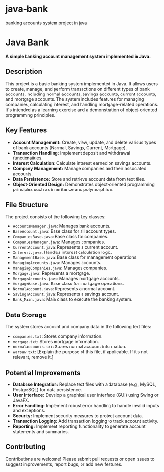 # java-bank
banking accounts system project in java

# Java Bank

**A simple banking account management system implemented in Java.**

## Description

This project is a basic banking system implemented in Java. It allows users to create, manage, and perform transactions on different types of bank accounts, including normal accounts, savings accounts, current accounts, and mortgage accounts. The system includes features for managing companies, calculating interest, and handling mortgage-related operations. It's intended as a learning exercise and a demonstration of object-oriented programming principles.

## Key Features

*   **Account Management:** Create, view, update, and delete various types of bank accounts (Normal, Savings, Current, Mortgage).
*   **Transaction Handling:** Implement deposit and withdrawal functionalities.
*   **Interest Calculation:** Calculate interest earned on savings accounts.
*   **Company Management:**  Manage companies and their associated accounts.
*   **Data Persistence:** Store and retrieve account data from text files.
*   **Object-Oriented Design:**  Demonstrates object-oriented programming principles such as inheritance and polymorphism.

## File Structure

The project consists of the following key classes:

*   `AccountsManager.java`: Manages bank accounts.
*   `BaseAccount.java`: Base class for all account types.
*   `CompaniesBase.java`: Base class for companies.
*   `CompaniesManager.java`: Manages companies.
*   `CurrentAccount.java`: Represents a current account.
*   `Interest.java`: Handles interest calculation logic.
*   `ManagementBase.java`: Base class for management operations.
*   `ManagingAccounts.java`: Manages accounts.
*   `ManagingCompanies.java`: Manages companies.
*   `Morgage.java`: Represents a mortgage.
*   `MorgageAccounts.java`: Manages mortgage accounts.
*   `MorgageBase.java`: Base class for mortgage operations.
*   `NormalAccount.java`: Represents a normal account.
*   `SavingsAccount.java`: Represents a savings account.
*   `Bank_Main.java`: Main class to execute the banking system.

## Data Storage

The system stores account and company data in the following text files:

*   `companies.txt`: Stores company information.
*   `morgage.txt`: Stores mortgage information.
*   `normalaccounts.txt`: Stores normal account information.
*   `warsaw.txt`: [Explain the purpose of this file, if applicable. If it's not relevant, remove it.]

## Potential Improvements

*   **Database Integration:** Replace text files with a database (e.g., MySQL, PostgreSQL) for data persistence.
*   **User Interface:** Develop a graphical user interface (GUI) using Swing or JavaFX.
*   **Error Handling:** Implement robust error handling to handle invalid inputs and exceptions.
*   **Security:** Implement security measures to protect account data.
*   **Transaction Logging:** Add transaction logging to track account activity.
*   **Reporting:** Implement reporting functionality to generate account statements and summaries.

## Contributing

Contributions are welcome! Please submit pull requests or open issues to suggest improvements, report bugs, or add new features.
